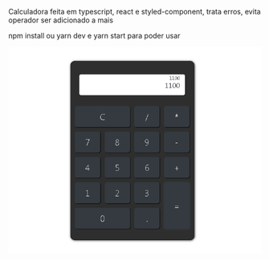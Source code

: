 

Calculadora feita em typescript, react e styled-component, trata erros, evita operador ser adicionado a mais<br>

npm install ou yarn dev e yarn start para poder usar

<img src="calc.png"/>

